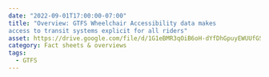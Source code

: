 ```yaml
---
date: "2022-09-01T17:00:00-07:00"
title: "Overview: GTFS Wheelchair Accessibility data makes
access to transit systems explicit for all riders"
asset: https://drive.google.com/file/d/1G1eBMR3qOiB6oH-dYfDhGpuyEWUUfGSj/view?usp=share_link
category: Fact sheets & overviews
tags:
  - GTFS
---
```

